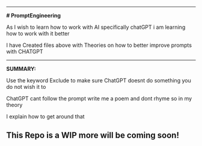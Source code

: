 -------------------------------------------------------------------------------------------------------
**# PromptEngineering**

As I wish to learn how to work with AI specifically chatGPT i am learning how to work with it better

I have Created files above with Theories on how to better improve prompts with CHATGPT

--------------------------------------------------------------------------------------------------------

**SUMMARY:**

Use the keyword Exclude to make sure ChatGPT doesnt do something you do not wish it to

ChatGPT cant follow the prompt write me a poem and dont rhyme so in my theory 

I explain how to get around that

**This Repo is a WIP more will be coming soon!**
---------------------------------------------------------------------------------------------------------
